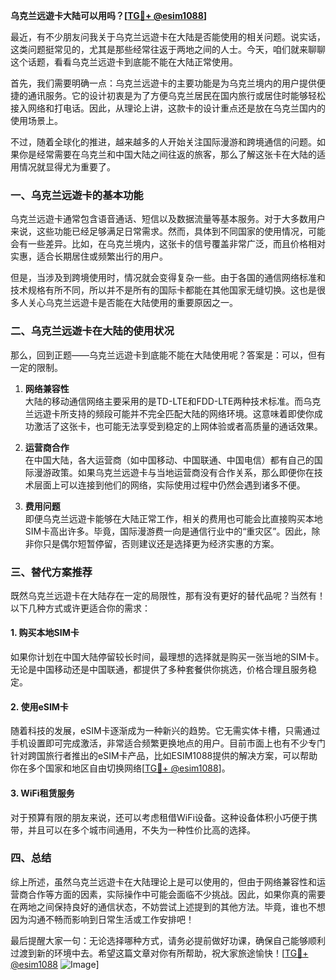**乌克兰远遊卡大陆可以用吗？[[TG💪+ @esim1088](https://t.me/s/esim1088)]**

最近，有不少朋友问我关于乌克兰远遊卡在大陆是否能使用的相关问题。说实话，这类问题挺常见的，尤其是那些经常往返于两地之间的人士。今天，咱们就来聊聊这个话题，看看乌克兰远遊卡到底能不能在大陆正常使用。

首先，我们需要明确一点：乌克兰远遊卡的主要功能是为乌克兰境内的用户提供便捷的通讯服务。它的设计初衷是为了方便乌克兰居民在国内旅行或居住时能够轻松接入网络和打电话。因此，从理论上讲，这款卡的设计重点还是放在乌克兰国内的使用场景上。

不过，随着全球化的推进，越来越多的人开始关注国际漫游和跨境通信的问题。如果你是经常需要在乌克兰和中国大陆之间往返的旅客，那么了解这张卡在大陆的适用情况就显得尤为重要了。

### 一、乌克兰远遊卡的基本功能

乌克兰远遊卡通常包含语音通话、短信以及数据流量等基本服务。对于大多数用户来说，这些功能已经足够满足日常需求。然而，具体到不同国家的使用情况，可能会有一些差异。比如，在乌克兰境内，这张卡的信号覆盖非常广泛，而且价格相对实惠，适合长期居住或频繁出行的用户。

但是，当涉及到跨境使用时，情况就会变得复杂一些。由于各国的通信网络标准和技术规格有所不同，所以并不是所有的国际卡都能在其他国家无缝切换。这也是很多人关心乌克兰远遊卡是否能在大陆使用的重要原因之一。

### 二、乌克兰远遊卡在大陆的使用状况

那么，回到正题——乌克兰远遊卡到底能不能在大陆使用呢？答案是：可以，但有一定的限制。

1. **网络兼容性**  
   大陆的移动通信网络主要采用的是TD-LTE和FDD-LTE两种技术标准。而乌克兰远遊卡所支持的频段可能并不完全匹配大陆的网络环境。这意味着即使你成功激活了这张卡，也可能无法享受到稳定的上网体验或者高质量的通话效果。

2. **运营商合作**  
   在中国大陆，各大运营商（如中国移动、中国联通、中国电信）都有自己的国际漫游政策。如果乌克兰远遊卡与当地运营商没有合作关系，那么即便你在技术层面上可以连接到他们的网络，实际使用过程中仍然会遇到诸多不便。

3. **费用问题**  
   即便乌克兰远遊卡能够在大陆正常工作，相关的费用也可能会比直接购买本地SIM卡高出许多。毕竟，国际漫游费一向是通信行业中的“重灾区”。因此，除非你只是偶尔短暂停留，否则建议还是选择更为经济实惠的方案。

### 三、替代方案推荐

既然乌克兰远遊卡在大陆存在一定的局限性，那有没有更好的替代品呢？当然有！以下几种方式或许更适合你的需求：

#### 1. 购买本地SIM卡  
   如果你计划在中国大陆停留较长时间，最理想的选择就是购买一张当地的SIM卡。无论是中国移动还是中国联通，都提供了多种套餐供你挑选，价格合理且服务稳定。

#### 2. 使用eSIM卡  
   随着科技的发展，eSIM卡逐渐成为一种新兴的趋势。它无需实体卡槽，只需通过手机设置即可完成激活，非常适合频繁更换地点的用户。目前市面上也有不少专门针对跨国旅行者推出的eSIM卡产品，比如ESIM1088提供的解决方案，可以帮助你在多个国家和地区自由切换网络[[TG💪+ @esim1088](https://t.me/s/esim1088)]。

#### 3. WiFi租赁服务  
   对于预算有限的朋友来说，还可以考虑租借WiFi设备。这种设备体积小巧便于携带，并且可以在多个城市间通用，不失为一种性价比高的选择。

### 四、总结

综上所述，虽然乌克兰远遊卡在大陆理论上是可以使用的，但由于网络兼容性和运营商合作等方面的因素，实际操作中可能会面临不少挑战。因此，如果你真的需要在两地之间保持良好的通信状态，不妨尝试上述提到的其他方法。毕竟，谁也不想因为沟通不畅而影响到日常生活或工作安排吧！

最后提醒大家一句：无论选择哪种方式，请务必提前做好功课，确保自己能够顺利过渡到新的环境中去。希望这篇文章对你有所帮助，祝大家旅途愉快！[[TG💪+ @esim1088](https://t.me/s/esim1088) ![Image](https://i.postimg.cc/4NQfJmqS/Snipaste-2025-05-13-00-14-12.png)]